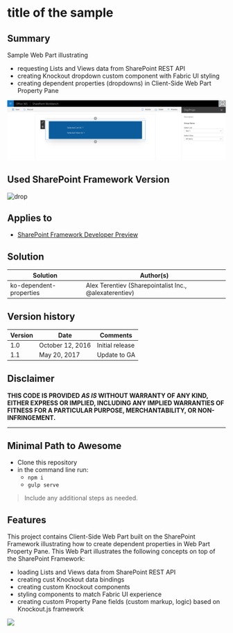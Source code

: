 # title of the sample

## Summary
Sample Web Part illustrating
* requesting Lists and Views data from SharePoint REST API
* creating Knockout dropdown custom component with Fabric UI styling
* creating dependent properties (dropdowns) in Client-Side Web Part Property Pane

![Sample Web Part implementing dependent properties in Property Pane](./assets/dep-props.png)

## Used SharePoint Framework Version
![drop](https://img.shields.io/badge/drop-ga-green.svg)

## Applies to

* [SharePoint Framework Developer Preview](http://dev.office.com/sharepoint/docs/spfx/sharepoint-framework-overview)

## Solution

Solution|Author(s)
--------|---------
ko-dependent-properties | Alex Terentiev (Sharepointalist Inc., @alexaterentiev)

## Version history

Version|Date|Comments
-------|----|--------
1.0|October 12, 2016|Initial release
1.1|May 20, 2017| Update to GA

## Disclaimer
**THIS CODE IS PROVIDED *AS IS* WITHOUT WARRANTY OF ANY KIND, EITHER EXPRESS OR IMPLIED, INCLUDING ANY IMPLIED WARRANTIES OF FITNESS FOR A PARTICULAR PURPOSE, MERCHANTABILITY, OR NON-INFRINGEMENT.**

---

## Minimal Path to Awesome

- Clone this repository
- in the command line run:
  - `npm i`
  - `gulp serve`

> Include any additional steps as needed.

## Features
This project contains Client-Side Web Part built on the SharePoint Framework illustrating how to create dependent properties in Web Part Property Pane.
This Web Part illustrates the following concepts on top of the SharePoint Framework:

- loading Lists and Views data from SharePoint REST API
- creating cust Knockout data bindings
- creating custom Knockout components
- styling components to match Fabric UI experience
- creating custom Property Pane fields (custom markup, logic) based on Knockout.js framework

<img src="https://telemetry.sharepointpnp.com/sp-dev-fx-webparts/samples/ko-dependent-properties" />